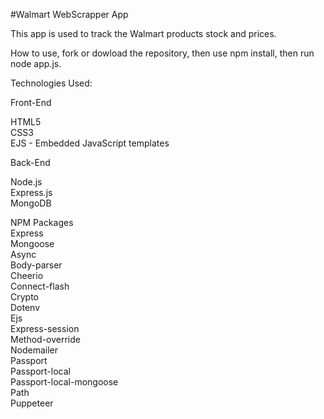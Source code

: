 #Walmart WebScrapper App

This app is used to track the Walmart products stock and prices. 

How to use, fork or dowload the repository, then use npm install, then run node app.js.

Technologies Used:

Front-End

HTML5 <br>
CSS3 <br>
EJS - Embedded JavaScript templates <br>

Back-End

Node.js <br>
Express.js <br>
MongoDB <br>

NPM Packages <br>
Express <br>
Mongoose <br>
Async <br>
Body-parser <br>
Cheerio <br>
Connect-flash <br>
Crypto <br>
Dotenv <br>
Ejs <br>
Express-session <br>
Method-override <br>
Nodemailer <br>
Passport <br>
Passport-local <br>
Passport-local-mongoose <br>
Path <br>
Puppeteer 
